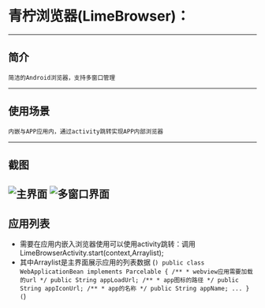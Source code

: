 # 青柠浏览器(LimeBrowser)：
---
## 简介
    简洁的Android浏览器，支持多窗口管理
---
## 使用场景
    内嵌与APP应用内，通过activity跳转实现APP内部浏览器
---
## 截图
![主界面](https://github.com/YassKnight/LimeBrowser/blob/main/homepage.png?raw=true)
![多窗口界面](https://github.com/YassKnight/LimeBrowser/blob/main/multiwindows.png?raw=true)
---
## 应用列表
   + 需要在应用内嵌入浏览器使用可以使用activity跳转：调用LimeBrowserActivity.start(context,Arraylist<WebApplicationBean>);
   + 其中Arraylist<WebApplicationBean>是主界面展示应用的列表数据
(```)
    public class WebApplicationBean implements Parcelable {
        /**
         * webview应用需要加载的url
         */
        public String appLoadUrl;
        /**
         * app图标的路径
         */
        public String appIconUrl;
        /**
         * app的名称
         */
        public String appName;
        ...
        }
(```)